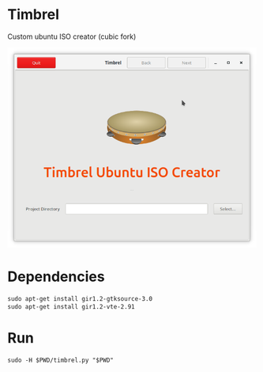 # Timbrel

Custom ubuntu ISO creator (cubic fork)

![Timbrel logo](https://raw.githubusercontent.com/sallecta/timbrel/master/screenshots/timbrel.png)


# Dependencies

```console
sudo apt-get install gir1.2-gtksource-3.0
sudo apt-get install gir1.2-vte-2.91
```

# Run

```console
sudo -H $PWD/timbrel.py "$PWD"
```
